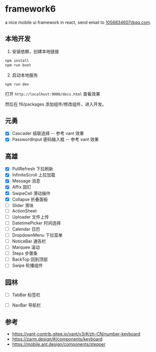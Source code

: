 # framework6

a nice mobile ui framework in react, send email to 1056834607@qq.com.

## 本地开发

1. 安装依赖，创建本地链接

```bash
npm install
npm run boot
```

2. 启动本地服务

```
npm run dev
```

打开 `http://localhost:9000/docs.html` 查看效果

然后在 f6/packages 添加组件/修改组件，进入开发。

## 元勇

- [x] Cascader 级联选择 -- 参考 vant 效果
- [x] PasswordInput 密码输入框 -- 参考 vant 效果

## 高雄

- [x] PullRefresh 下拉刷新
- [x] InfiniteScroll 上拉加载
- [x] Message 消息
- [x] Affix 固钉
- [x] SwipeCell 滑动操作
- [x] Collapse 折叠面板
- [ ] Slider 滑块
- [ ] ActionSheet
- [ ] Uploader 文件上传
- [ ] DatetimePicker 时间选择
- [ ] Calendar 日历
- [ ] DropdownMenu 下拉菜单
- [ ] NoticeBar 通告栏
- [ ] Marquee 滚动
- [ ] Steps 步骤条
- [ ] BackTop 回到顶部
- [ ] Swipe 轮播组件

## 园林

- [ ] TabBar 标签栏
- [ ] NavBar 导航栏


## 参考

- https://vant-contrib.gitee.io/vant/v3/#/zh-CN/number-keyboard
- https://zarm.design/#/components/keyboard
- https://mobile.ant.design/components/stepper